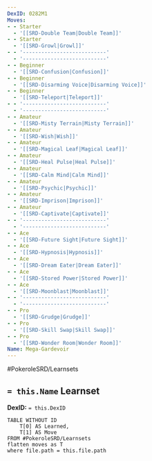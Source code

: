 ```yaml
---
DexID: 0282M1
Moves:
- - Starter
  - '[[SRD-Double Team|Double Team]]'
- - Starter
  - '[[SRD-Growl|Growl]]'
- - '---------------------------'
  - '---------------------------'
- - Beginner
  - '[[SRD-Confusion|Confusion]]'
- - Beginner
  - '[[SRD-Disarming Voice|Disarming Voice]]'
- - Beginner
  - '[[SRD-Teleport|Teleport]]'
- - '---------------------------'
  - '---------------------------'
- - Amateur
  - '[[SRD-Misty Terrain|Misty Terrain]]'
- - Amateur
  - '[[SRD-Wish|Wish]]'
- - Amateur
  - '[[SRD-Magical Leaf|Magical Leaf]]'
- - Amateur
  - '[[SRD-Heal Pulse|Heal Pulse]]'
- - Amateur
  - '[[SRD-Calm Mind|Calm Mind]]'
- - Amateur
  - '[[SRD-Psychic|Psychic]]'
- - Amateur
  - '[[SRD-Imprison|Imprison]]'
- - Amateur
  - '[[SRD-Captivate|Captivate]]'
- - '---------------------------'
  - '---------------------------'
- - Ace
  - '[[SRD-Future Sight|Future Sight]]'
- - Ace
  - '[[SRD-Hypnosis|Hypnosis]]'
- - Ace
  - '[[SRD-Dream Eater|Dream Eater]]'
- - Ace
  - '[[SRD-Stored Power|Stored Power]]'
- - Ace
  - '[[SRD-Moonblast|Moonblast]]'
- - '---------------------------'
  - '---------------------------'
- - Pro
  - '[[SRD-Grudge|Grudge]]'
- - Pro
  - '[[SRD-Skill Swap|Skill Swap]]'
- - Pro
  - '[[SRD-Wonder Room|Wonder Room]]'
Name: Mega-Gardevoir
---
```


#PokeroleSRD/Learnsets

## `= this.Name` Learnset

**DexID:** `= this.DexID`

```dataview
TABLE WITHOUT ID
    T[0] AS Learned,
    T[1] AS Move
FROM #PokeroleSRD/Learnsets
flatten moves as T
where file.path = this.file.path
```
